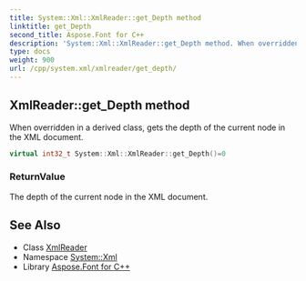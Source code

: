 ```yaml
---
title: System::Xml::XmlReader::get_Depth method
linktitle: get_Depth
second_title: Aspose.Font for C++
description: 'System::Xml::XmlReader::get_Depth method. When overridden in a derived class, gets the depth of the current node in the XML document in C++.'
type: docs
weight: 900
url: /cpp/system.xml/xmlreader/get_depth/
---
```

## XmlReader::get_Depth method


When overridden in a derived class, gets the depth of the current node in the XML document.

```cpp
virtual int32_t System::Xml::XmlReader::get_Depth()=0
```


### ReturnValue

The depth of the current node in the XML document.

## See Also

* Class [XmlReader](../)
* Namespace [System::Xml](../../)
* Library [Aspose.Font for C++](../../../)
